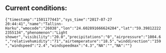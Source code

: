 ## Current conditions: 
 ``` {"timestamp":"1501177443","sys_time":"2017-07-27 20:44:41","name":"Tallinn-Harku","wmocode":"26038","lon":"24.602891666624284","lat":"59.398122222355134","phenomenon":"Light shower","visibility":"20.0","precipitations":"0","airpressure":"1004.6","relativehumidity":"71","airtemperature":"18.5","winddirection":"159","windspeed":"2.4","windspeedmax":"4.3","NA":"","NA":""} ```
